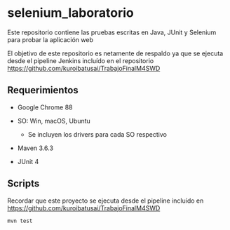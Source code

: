 # selenium_laboratorio

Este repositorio contiene las pruebas escritas en Java, JUnit y Selenium para probar la aplicación web

El objetivo de este repositorio es netamente de respaldo ya que se ejecuta desde el pipeline Jenkins incluído en el repositorio https://github.com/kuroibatusai/TrabajoFinalM4SWD

## Requerimientos

- Google Chrome 88

- SO: Win, macOS, Ubuntu
  - Se incluyen los drivers para cada SO respectivo
- Maven 3.6.3
- JUnit 4

## Scripts

Recordar que este proyecto se ejecuta desde el pipeline incluído en https://github.com/kuroibatusai/TrabajoFinalM4SWD

````bash
mvn test
````

